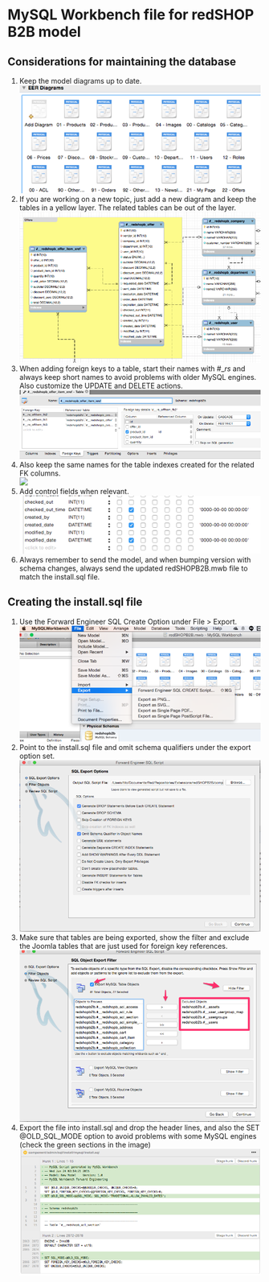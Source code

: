 MySQL Workbench file for redSHOP B2B model
======

## Considerations for maintaining the database

1. Keep the model diagrams up to date. <br> <img src="images/001-001-diagrams.png" /> <br>
2. If you are working on a new topic, just add a new diagram and keep the tables in a yellow layer.  The related tables can be out of the layer. <br> <img src="images/001-002-layers.png" /> <br>
3. When adding foreign keys to a table, start their names with #__rs_ and always keep short names to avoid problems with older MySQL engines.  Also customize the UPDATE and DELETE actions.  <br> <img src="images/001-003-fks.png" /> <br>
4. Also keep the same names for the table indexes created for the related FK columns.  <br> <img src="images/004-001-fks-indexes.png" /> <br>
5. Add control fields when relevant. <br> <img src="images/001-005-controlfields.png" /> <br>
6. Always remember to send the model, and when bumping version with schema changes, always send the updated redSHOPB2B.mwb file to match the install.sql file.

## Creating the install.sql file

1. Use the Forward Engineer SQL Create Option under File > Export. <br> <img src="images/002-001-sqlcreate.png" /> <br>
2. Point to the install.sql file and omit schema qualifiers under the export option set. <br> <img src="images/002-002-exportoptions.png" /> <br>
3. Make sure that tables are being exported, show the filter and exclude the Joomla tables that are just used for foreign key references. <br> <img src="images/002-003-excludetables.png" /> <br>
4. Export the file into install.sql and drop the header lines, and also the SET @OLD_SQL_MODE option to avoid problems with some MySQL engines (check the green sections in the image) <br> <img src="images/002-004-cleancode.png" /> <br>
